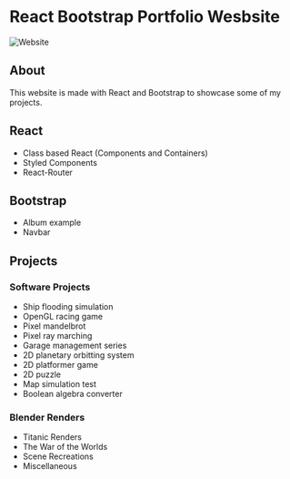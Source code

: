 # React Bootstrap Portfolio Wesbsite
![Website](https://i.imgur.com/ymp1BnW.png)
## About
This website is made with React and Bootstrap to showcase some of my projects.
## React
- Class based React (Components and Containers)
- Styled Components
- React-Router
## Bootstrap
- Album example
- Navbar
## Projects
### Software Projects
- Ship flooding simulation
- OpenGL racing game
- Pixel mandelbrot
- Pixel ray marching
- Garage management series
- 2D planetary orbitting system
- 2D platformer game
- 2D puzzle
- Map simulation test
- Boolean algebra converter
### Blender Renders
- Titanic Renders
- The War of the Worlds
- Scene Recreations
- Miscellaneous

